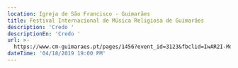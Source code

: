 ```yaml
---
location: Igreja de São Francisco - Guimarães
title: Festival Internacional de Música Religiosa de Guimarães
description: 'Credo '
descriptionEn: 'Credo '
url: >-
  https://www.cm-guimaraes.pt/pages/1456?event_id=3123&fbclid=IwAR2I-MocKyBPW2e6ClmaGLvdKyow5jrxLdCGJCbbGsazpdxbMK-OvwltSXI
dateTime: '04/18/2019 19:00 PM'
---
```


